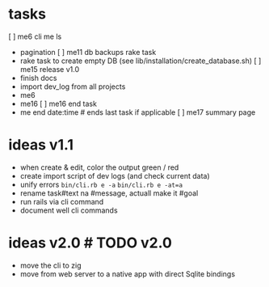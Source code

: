 # tasks
[ ] me6 cli me ls
  - pagination
[ ] me11 db backups rake task
  - rake task to create empty DB (see lib/installation/create_database.sh)
[ ] me15 release v1.0
  - finish docs
  - import dev_log from all projects
  - me6
  - me16
[ ] me16 end task
  - me end date:time # ends last task if applicable
[ ] me17 summary page

# ideas v1.1
- when create & edit, color the output green / red
- create import script of dev logs (and check current data)
- unify errors `bin/cli.rb e -a` `bin/cli.rb e -at=a`
- rename task#text na #message, actuall make it #goal
- run rails via cli command
- document well cli commands

# ideas v2.0 # TODO v2.0
- move the cli to zig
- move from web server to a native app with direct Sqlite bindings
